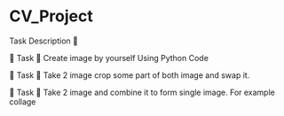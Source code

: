 # CV_Project
Task Description 📄

🔅 Task 
📌 Create image by yourself Using Python Code 

🔅 Task 
📌 Take 2 image crop some part of both image and swap it. 

🔅 Task 
📌 Take 2 image and combine it to form single image. For example collage 
